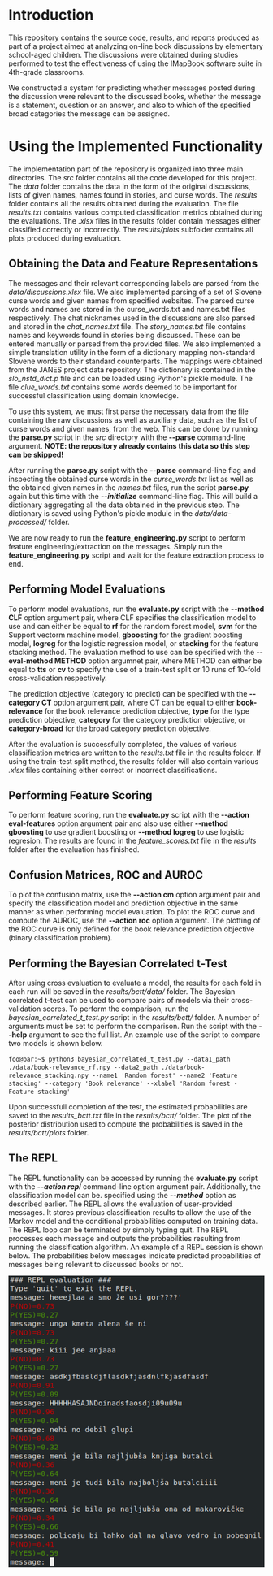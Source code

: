 # Introduction

This repository contains the source code, results, and reports produced as part of a project aimed at analyzing on-line book discussions by elementary school-aged children. 
The discussions were obtained during studies performed to test the effectiveness of using the IMapBook software suite in 4th-grade classrooms.

We constructed a system for predicting whether messages posted during the discussion were relevant to the discussed books, whether the message is a statement, question or an answer, and also to which 
of the specified broad categories the message can be assigned.

# Using the Implemented Functionality

The implementation part of the repository is organized into three main directories. The *src* folder contains all the code developed for this project. The *data* folder contains the data in the
form of the original discussions, lists of given names, names found in stories, and curse words. The *results* folder contains all the results obtained during the evaluation. The file *results.txt*
contains various computed classification metrics obtained during the evaluations. The *.xlsx* files in the results folder contain messages either classified correctly or incorrectly. The *results/plots* 
subfolder contains all plots produced during evaluation.

## Obtaining the Data and Feature Representations

The messages and their relevant corresponding labels are parsed from the *data/discussions.xlsx* file. We also implemented parsing of a set of Slovene curse words and given names
from specified websites. The parsed curse words and names are stored in the curse\_words.txt and names.txt files respectively. The chat nicknames used in the discussions are also
parsed and stored in the *chat\_names.txt* file. The *story\_names.txt* file contains names and keywords found in stories being discussed. These can be entered manually or parsed from
the provided files. We also implemented a simple translation utility in the form of a dictionary mapping non-standard Slovene words to their standard counterparts. The mappings were obtained
from the JANES project data repository. The dictionary is contained in the *slo\_nstd\_dict.p* file and can be loaded using Python's pickle module. The file *clue\_words.txt* contains
some words deemed to be important for successful classification using domain knowledge.

To use this system, we must first parse the necessary data from the file containing the raw discussions as well as auxiliary data, such as the list of curse words and given names, from the web. 
This can be done by running the **parse.py** script in the *src* directory with the **--parse** command-line argument. **NOTE: the repository already contains this data so this step can be skipped!**

After running the **parse.py** script with the **--parse** command-line flag and inspecting the obtained curse words in the *curse\_words.txt* list as well as
the obtained given names in the *names.txt* files, run the script **parse.py** again but this time with the ***--initialize*** command-line flag. This will
build a dictionary aggregating all the data obtained in the previous step. The dictionary is saved using Python's pickle module in the *data/data-processed/* folder.

We are now ready to run the **feature\_engineering.py** script to perform feature engineering/extraction on the messages. Simply run the **feature\_engineering.py** script and
wait for the feature extraction process to end.

## Performing Model Evaluations

To perform model evaluations, run the **evaluate.py** script with the **--method CLF** option argument pair, where CLF specifies the classification model to use and can either be equal to **rf** for
the random forest model, **svm** for the Support vectorm machine model, **gboosting** for the gradient boosting model, **logreg** for the logistic regression model, or **stacking**
for the feature stacking method. The evaluation method to use can be specified with the **--eval-method METHOD** option argumnet pair, where METHOD can either be equal to **tts** or **cv** to
specify the use of a train-test split or 10 runs of 10-fold cross-validation respectively.

The prediction objective (category to predict) can be specified with the **--category CT** option argument pair, where CT can be equal to either **book-relevance** for the book relevance
prediction objective, **type** for the type prediction objective, **category** for the category prediction objective, or **category-broad** for the broad category prediction objective.

After the evaluation is successfully completed, the values of various classification metrics are written to the *results.txt* file in the results folder. If using the train-test split
method, the results folder will also contain various *.xlsx* files containing either correct or incorrect classifications.

## Performing Feature Scoring

To perform feature scoring, run the **evaluate.py** script with the **--action eval-features** option argument pair and also use either **--method gboosting** to use gradient boosting or
**--method logreg** to use logistic regresion. The results are found in the *feature_scores.txt* file in the *results* folder after the evaluation has finished.

## Confusion Matrices, ROC and AUROC

To plot the confusion matrix, use the **--action cm** option argument pair and specify the classification model and prediction objective in the same manner as when performing model
evaluation. To plot the ROC curve and compute the AUROC, use the **--action roc** option argument. The plotting of the ROC curve is only defined for the book relevance prediction objective
(binary classification problem).

## Performing the Bayesian Correlated t-Test

After using cross evaluation to evaluate a model, the results for each fold in each run will be
saved in the *results/bctt/data/* folder. The Bayesian correlated t-test can be used to compare pairs of models via their cross-validation scores. To perform the comparison, run the *bayesian_correlated_t_test.py* script in the *results/bctt/* folder. A number of arguments must be set to perform the
comparison. Run the script with the **--help** argument to see the full list. An example use of the script to compare two models is shown below.

```console
foo@bar:~$ python3 bayesian_correlated_t_test.py --data1_path ./data/book-relevance_rf.npy --data2_path ./data/book-relevance_stacking.npy --name1 'Random forest' --name2 'Feature stacking' --category 'Book relevance' --xlabel 'Random forest - Feature stacking'
```

Upon successfull completion of the test, the estimated probabilities are saved to the *results_bctt.txt* file in the *results/bctt/* folder. The plot of the posterior distribution used to compute
the probabilities is saved in the *results/bctt/plots* folder.

## The REPL

The REPL functionality can be accessed by running the **evaluate.py** script with the ***--action repl*** command-line option argument pair. Additionally, the classification model can be.
specified using the ***--method*** option as described earlier. The REPL allows the evaluation of user-provided messages. It stores previous classification results to allow
the use of the Markov model and the conditional probabilities computed on training data. The REPL loop can be terminated by simply typing quit. The REPL processes each
message and outputs the probabilities resulting from running the classification algorithm. An example of a REPL session is shown below. The probabilities below messages indicate predicted
probabilities of messages being relevant to discussed books or not.

![alt text](./reports/img/repl_session.png "REPL Session")


